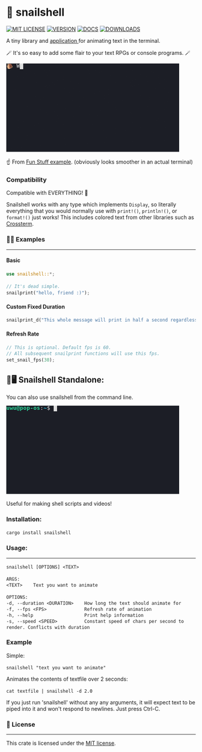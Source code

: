 # 🐌 snailshell
[![MIT LICENSE](https://img.shields.io/crates/l/snailshell)](https://github.com/ElfWitch/snailshell/blob/main/LICENSE)
[![VERSION](https://img.shields.io/crates/v/snailshell)](https://crates.io/crates/snailshell)
[![DOCS](https://img.shields.io/docsrs/snailshell)](https://docs.rs/snailshell/latest/snailshell/)
[![DOWNLOADS](https://img.shields.io/crates/d/snailshell)](https://crates.io/crates/snailshell)

A tiny library and [application ](#%EF%B8%8F-snailshell-standalone)for animating text in the terminal.

🪄 It's so easy to add some flair to your text RPGs or console programs. 🪄

![demo](demos/fun_stuff.gif)

☝️ From [Fun Stuff example](examples/fun_stuff.rs).
(obviously looks smoother in an actual terminal)

### Compatibility
Compatible with EVERYTHING! 🥳

Snailshell works with any type which implements `Display`, so literally everything that you would normally use with `print!()`, `println!()`, or `format!()` just works!
This includes colored text from other libraries such as [Crossterm](https://github.com/crossterm-rs/crossterm).


### 👩‍🏫 Examples
___
#### Basic
```rust
use snailshell::*;

// It's dead simple.
snailprint("hello, friend :)");
```

#### Custom Fixed Duration
```rust
snailprint_d("This whole message will print in half a second regardless of the size.", 0.5);
```

#### Refresh Rate
```rust
// This is optional. Default fps is 60.
// All subsequent snailprint functions will use this fps.
set_snail_fps(30);
```

## 🐌🖥️ Snailshell Standalone:
You can also use snailshell from the command line.

![cli demo](demos/cli_demo.gif)

Useful for making shell scripts and videos!
### Installation:
`cargo install snailshell`

### Usage:
___
```USAGE:
snailshell [OPTIONS] <TEXT>

ARGS:
<TEXT>    Text you want to animate

OPTIONS:
-d, --duration <DURATION>    How long the text should animate for
-f, --fps <FPS>              Refresh rate of animation
-h, --help                   Print help information
-s, --speed <SPEED>          Constant speed of chars per second to render. Conflicts with duration
```

### Example
Simple:

`snailshell "text you want to animate"`

Animates the contents of textfile over 2 seconds:

`cat textfile | snailshell -d 2.0`

If you just run 'snailshell' without any any arguments, it will expect text to be piped into it and won't respond to newlines. Just press Ctrl-C.

### 📖 License
___
This crate is licensed under the [MIT license](LICENSE). 
